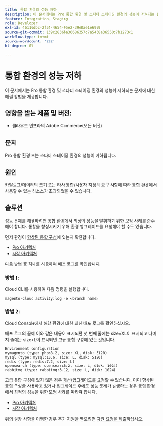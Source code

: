 ```yaml
---
title: 통합 환경의 성능 저하
description: 이 문서에서는 Pro 통합 환경 및 스타터 스테이징 환경의 성능이 저하되는 문제에 대한 해결 방법을 제공합니다.
feature: Integration, Staging
role: Developer
exl-id: 46110dbc-2f54-4654-95e2-39e8ae1e6979
source-git-commit: 139c2836ba36686357c7a5458a36550c7b1273c1
workflow-type: tm+mt
source-wordcount: '292'
ht-degree: 0%

---
```


# 통합 환경의 성능 저하

이 문서에서는 Pro 통합 환경 및 스타터 스테이징 환경의 성능이 저하되는 문제에 대한 해결 방법을 제공합니다.

## 영향을 받는 제품 및 버전:

* 클라우드 인프라의 Adobe Commerce(모든 버전)

## 문제

Pro 통합 환경 또는 스타터 스테이징 환경의 성능이 저하됩니다.

## 원인

카탈로그/데이터의 크기 또는 타사 통합/사용자 지정의 요구 사항에 따라 통합 환경에서 사용할 수 있는 리소스가 초과되었을 수 있습니다.

## 솔루션

성능 문제를 해결하려면 통합 환경에서 최상의 성능을 발휘하기 위한 모범 사례를 준수해야 합니다. 통합을 향상시키기 위해 환경 업그레이드를 요청해야 할 수도 있습니다.

먼저 환경이 [향상된 통합 구성](https://experienceleague.adobe.com/en/docs/experience-cloud-kcs/kbarticles/ka-27242)에 있는지 확인합니다.

* [Pro 아키텍처](https://experienceleague.adobe.com/en/docs/commerce-cloud-service/user-guide/architecture/pro-architecture#integration-environment)
* [시작 아키텍처](https://experienceleague.adobe.com/en/docs/commerce-cloud-service/user-guide/architecture/starter-architecture#staging-environment)

다음 방법 중 하나를 사용하여 배포 로그를 확인합니다.

### 방법 1:

Cloud CLI를 사용하여 다음 명령을 실행합니다.

`magento-cloud activity:log -e <branch name>`

### 방법 2:

[Cloud Console](https://console.adobecommerce.com)에서 해당 환경에 대한 최신 배포 로그를 확인하십시오.

배포 로그의 끝에 이와 같은 내용이 표시되면 첫 번째 줄에는 size=XL이 표시되고 나머지 줄에는 size=L이 표시되면 고급 통합 구성에 있는 것입니다.

```
Environment configuration
mymagento (type: php:8.2, size: XL, disk: 5120)
mysql (type: mysql:10.6, size: L, disk: 5120)
redis (type: redis:7.2, size: L)
opensearch (type: opensearch:2, size: L, disk: 1024)
rabbitmq (type: rabbitmq:3.12, size: L, disk: 1024)
```

고급 통합 구성에 있지 않은 경우 [개선/업그레이드를 요청](https://experienceleague.adobe.com/en/docs/experience-cloud-kcs/kbarticles/ka-27242)할 수 있습니다.
이미 향상된 통합 구성을 사용하고 있거나 업그레이드 후에도 성능 문제가 발생하는 경우 통합 환경에서 최적의 성능을 위한 모범 사례를 따라야 합니다.

* [Pro 아키텍처](https://experienceleague.adobe.com/en/docs/commerce-cloud-service/user-guide/architecture/pro-architecture#integration-environment)
* [시작 아키텍처](https://experienceleague.adobe.com/en/docs/commerce-cloud-service/user-guide/architecture/starter-architecture#staging-environment)

위의 권장 사항을 이행한 경우 추가 지원을 받으려면 [지원 요청을 제출](https://experienceleague.adobe.com/en/docs/commerce-knowledge-base/kb/help-center-guide/magento-help-center-user-guide#submit-ticket)하십시오.
